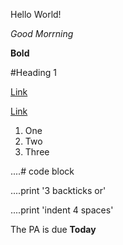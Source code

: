 Hello World!

*Good Morrning*

__Bold__

#Heading 1

[Link](https://ucsd-cse12-ss22.github.io/.com)

[Link](https://www.food.com)

1. One
2. Two
3. Three

....# code block

....print '3 backticks or'

....print 'indent 4 spaces'

The PA is due **Today**